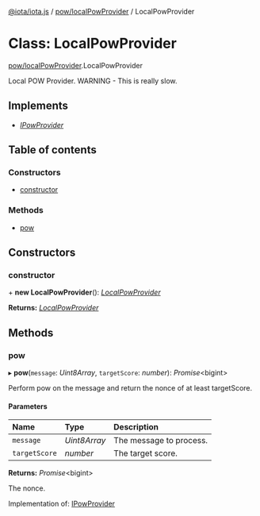[@iota/iota.js](../README.md) / [pow/localPowProvider](../modules/pow_localpowprovider.md) / LocalPowProvider

# Class: LocalPowProvider

[pow/localPowProvider](../modules/pow_localpowprovider.md).LocalPowProvider

Local POW Provider.
WARNING - This is really slow.

## Implements

- [*IPowProvider*](../interfaces/models_ipowprovider.ipowprovider.md)

## Table of contents

### Constructors

- [constructor](pow_localpowprovider.localpowprovider.md#constructor)

### Methods

- [pow](pow_localpowprovider.localpowprovider.md#pow)

## Constructors

### constructor

\+ **new LocalPowProvider**(): [*LocalPowProvider*](pow_localpowprovider.localpowprovider.md)

**Returns:** [*LocalPowProvider*](pow_localpowprovider.localpowprovider.md)

## Methods

### pow

▸ **pow**(`message`: *Uint8Array*, `targetScore`: *number*): *Promise*<bigint\>

Perform pow on the message and return the nonce of at least targetScore.

#### Parameters

| Name | Type | Description |
| :------ | :------ | :------ |
| `message` | *Uint8Array* | The message to process. |
| `targetScore` | *number* | The target score. |

**Returns:** *Promise*<bigint\>

The nonce.

Implementation of: [IPowProvider](../interfaces/models_ipowprovider.ipowprovider.md)
